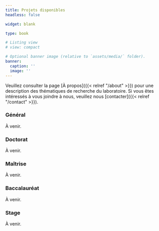 ```yaml
---
title: Projets disponibles
headless: false

widget: blank

type: book

# Listing view
# view: compact

# Optional banner image (relative to `assets/media/` folder).
banner:
  caption: ''
  image: ''
---
```


Veuillez consulter la page [À propos]({{< relref "/about" >}}) pour une description des thématiques de recherche du 
laboratoire. Si vous êtes intéressés à vous joindre à nous, veuillez nous [contacter]({{< relref "/contact" >}}).

### Général

À venir.

### Doctorat

À venir.

### Maîtrise

À venir.

### Baccalauréat

À venir.

### Stage

À venir.
